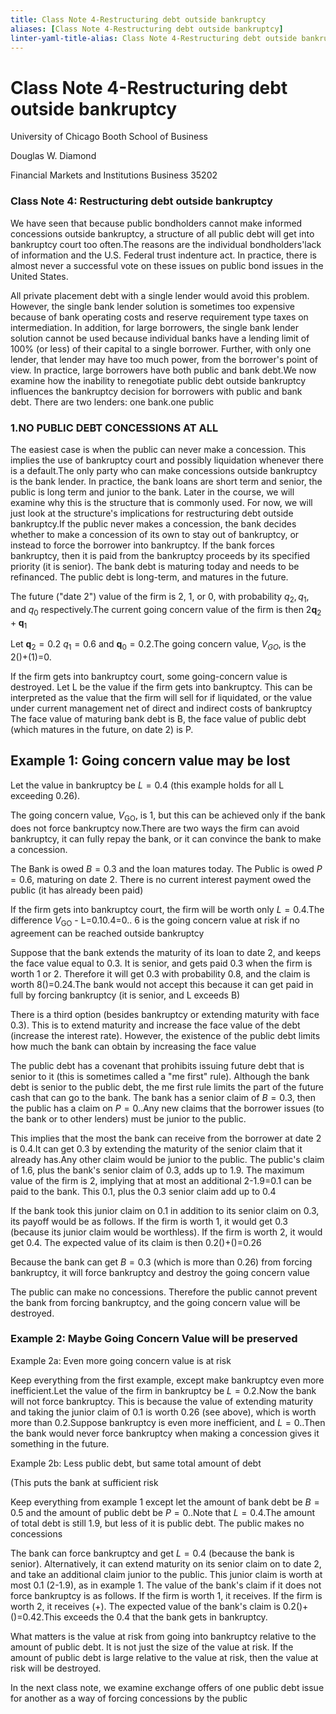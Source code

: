 ```yaml
---
title: Class Note 4-Restructuring debt outside bankruptcy
aliases: [Class Note 4-Restructuring debt outside bankruptcy]
linter-yaml-title-alias: Class Note 4-Restructuring debt outside bankruptcy
---
```


# Class Note 4-Restructuring debt outside bankruptcy

University of Chicago Booth School of Business

Douglas W. Diamond

Financial Markets and Institutions Business 35202

### Class Note 4: Restructuring debt outside bankruptcy

We have seen that because public bondholders cannot make informed concessions outside bankruptcy,  a structure of all public debt will get into bankruptcy court too often.The reasons are the individual bondholders'lack of information and the U.S. Federal trust indenture act. In practice,  there is almost never a successful vote on these issues on public bond issues in the United States.

All private placement debt with a single lender would avoid this problem. However,  the single bank lender solution is sometimes too expensive because of bank operating costs and reserve requirement type taxes on intermediation. In addition,  for large borrowers,  the single bank lender solution cannot be used because individual banks have a lending limit of $100\%$ (or less) of their capital to a single borrower. Further,  with only one lender,  that lender may have too much power,  from the borrower's point of view. In practice,  large borrowers have both public and bank debt.We now examine how the inability to renegotiate public debt outside bankruptcy influences the bankruptcy decision for borrowers with public and bank debt. There are two lenders: one bank.one public

### 1.NO PUBLIC DEBT CONCESSIONS AT ALL

The easiest case is when the public can never make a concession. This implies the use of bankruptcy court and possibly liquidation whenever there is a default.The only party who can make concessions outside bankruptcy is the bank lender. In practice,  the bank loans are short term and senior,  the public is long term and junior to the bank. Later in the course,  we will examine why this is the structure that is commonly used. For now,  we will just look at the structure's implications for restructuring debt outside bankruptcy.If the public never makes a concession,  the bank decides whether to make a concession of its own to stay out of bankruptcy,  or instead to force the borrower into bankruptcy. If the bank forces bankruptcy,  then it is paid from the bankruptcy proceeds by its specified priority (it is senior). The bank debt is maturing today and needs to be refinanced. The public debt is long-term,  and matures in the future.

The future ("date 2") value of the firm is 2,  1,  or 0,  with probability $q_2,   q_1$,  and $q_0$ respectively.The current going concern value of the firm is then $2\mathbf{q}_{2}+\mathbf{q}_{1}$

Let $\mathbf{q}_{2}=0.2$ $q_{1}=0.6$ and $\mathbf{q}_{0}=0.2$.The going concern value,  $V_{GO}$,  is the 2()+(1)=0.

If the firm gets into bankruptcy court,  some going-concern value is destroyed. Let L be the value if the firm gets into bankruptcy. This can be interpreted as the value that the firm will sell for if liquidated,  or the value under current management net of direct and indirect costs of bankruptcy The face value of maturing bank debt is B,  the face value of public debt (which matures in the future,  on date 2) is P.

## Example 1: Going concern value may be lost

Let the value in bankruptcy be $L=0.4$ (this example holds for all L exceeding 0.26).

The going concern value,  $V_{\mathrm{GO}}$,  is 1,  but this can be achieved only if the bank does not force bankruptcy now.There are two ways the firm can avoid bankruptcy,  it can fully repay the bank,  or it can convince the bank to make a concession.

The Bank is owed $B=0.3$ and the loan matures today. The Public is owed $P=0.6$,  maturing on date 2. There is no current interest payment owed the public (it has already been paid)

If the firm gets into bankruptcy court,  the firm will be worth only $L=0.4$.The difference $V_{\mathrm{GO}}$ - L=0.10.4=0.. 6 is the going concern value at risk if no agreement can be reached outside bankruptcy

Suppose that the bank extends the maturity of its loan to date 2,  and keeps the face value equal to 0.3. It is senior,  and gets paid 0.3 when the firm is worth 1 or 2. Therefore it will get 0.3 with probability 0.8,  and the claim is worth 8()=0.24.The bank would not accept this because it can get paid in full by forcing bankruptcy (it is senior,  and L exceeds B)

There is a third option (besides bankruptcy or extending maturity with face 0.3). This is to extend maturity and increase the face value of the debt (increase the interest rate). However,  the existence of the public debt limits how much the bank can obtain by increasing the face value

The public debt has a covenant that prohibits issuing future debt that is senior to it (this is sometimes called a "me first" rule). Although the bank debt is senior to the public debt,  the me first rule limits the part of the future cash that can go to the bank. The bank has a senior claim of $B=0.3$,  then the public has a claim on $P=0.$.Any new claims that the borrower issues (to the bank or to other lenders) must be junior to the public.

This implies that the most the bank can receive from the borrower at date 2 is 0.4.It can get 0.3 by extending the maturity of the senior claim that it already has.Any other claim would be junior to the public. The public's claim of 1.6,  plus the bank's senior claim of 0.3,  adds up to 1.9. The maximum value of the firm is 2,  implying that at most an additional 2-1.9=0.1 can be paid to the bank. This 0.1,  plus the 0.3 senior claim add up to 0.4

If the bank took this junior claim on 0.1 in addition to its senior claim on 0.3,  its payoff would be as follows. If the firm is worth 1,  it would get 0.3 (because its junior claim would be worthless). If the firm is worth 2,  it would get 0.4. The expected value of its claim is then 0.2()+()=0.26

Because the bank can get $B=0.3$ (which is more than 0.26) from forcing bankruptcy,  it will force bankruptcy and destroy the going concern value

The public can make no concessions. Therefore the public cannot prevent the bank from forcing bankruptcy,  and the going concern value will be destroyed.

### Example 2: Maybe Going Concern Value will be preserved

Example 2a: Even more going concern value is at risk

Keep everything from the first example,  except make bankruptcy even more inefficient.Let the value of the firm in bankruptcy be $L=0.2$.Now the bank will not force bankruptcy. This is because the value of extending maturity and taking the junior claim of 0.1 is worth 0.26 (see above),  which is worth more than 0.2.Suppose bankruptcy is even more inefficient,  and $L=0.$.Then the bank would never force bankruptcy when making a concession gives it something in the future.

Example 2b: Less public debt,  but same total amount of debt

(This puts the bank at sufficient risk

Keep everything from example 1 except let the amount of bank debt be $B=0.5$ and the amount of public debt be $P=0.$.Note that $L=0.4$.The amount of total debt is still 1.9,  but less of it is public debt. The public makes no concessions

The bank can force bankruptcy and get $L=0.4$ (because the bank is senior). Alternatively,  it can extend maturity on its senior claim on to date 2,  and take an additional claim junior to the public. This junior claim is worth at most 0.1 (2-1.9),  as in example 1. The value of the bank's claim if it does not force bankruptcy is as follows. If the firm is worth 1,  it receives. If the firm is worth 2,  it receives (+). The expected value of the bank's claim is 0.2()+()=0.42.This exceeds the 0.4 that the bank gets in bankruptcy.

What matters is the value at risk from going into bankruptcy relative to the amount of public debt. It is not just the size of the value at risk. If the amount of public debt is large relative to the value at risk,  then the value at risk will be destroyed.

In the next class note,  we examine exchange offers of one public debt issue for another as a way of forcing concessions by the public